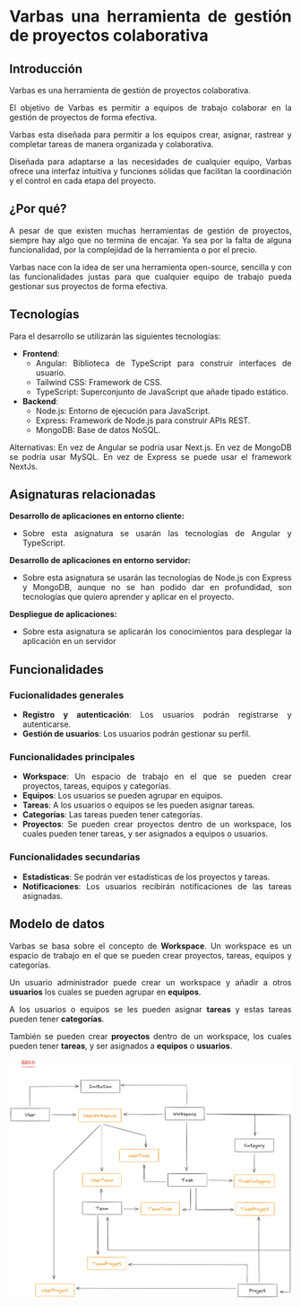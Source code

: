 <div style="text-align: justify">

# Varbas una herramienta de gestión de proyectos colaborativa

## Introducción

Varbas es una herramienta de gestión de proyectos colaborativa.

El objetivo de Varbas es permitir a equipos de trabajo colaborar en la gestión de proyectos de forma efectiva.

Varbas esta diseñada para permitir a los equipos crear, asignar, rastrear y completar tareas de manera organizada y colaborativa.

Diseñada para adaptarse a las necesidades de cualquier equipo, Varbas ofrece una interfaz intuitiva y funciones sólidas que facilitan la coordinación y el control en cada etapa del proyecto.


## ¿Por qué?

A pesar de que existen muchas herramientas de gestión de proyectos, siempre hay algo que no termina de encajar. Ya sea por la falta de alguna funcionalidad, por la complejidad de la herramienta o por el precio.


Varbas nace con la idea de ser una herramienta open-source, sencilla y con las funcionalidades justas para que cualquier equipo de trabajo pueda gestionar sus proyectos de forma efectiva.
## Tecnologías

Para el desarrollo se utilizarán las siguientes tecnologías:

- **Frontend**:
  - Angular: Biblioteca de TypeScript para construir interfaces de usuario.
  - Tailwind CSS: Framework de CSS.
  - TypeScript: Superconjunto de JavaScript que añade tipado estático.
- **Backend**:
	- Node.js: Entorno de ejecución para JavaScript.
  	- Express: Framework de Node.js para construir APIs REST.
	- MongoDB: Base de datos NoSQL.

Alternativas:
En vez de Angular se podría usar Next.js.
En vez de MongoDB se podría usar MySQL.
En vez de Express se puede usar el framework NextJs.

<div style="page-break-after: always;"></div>


## Asignaturas relacionadas

**Desarrollo de aplicaciones en entorno cliente:** 
  - Sobre esta asignatura se usarán las tecnologías de Angular y TypeScript.

**Desarrollo de aplicaciones en entorno servidor:**
  - Sobre esta asignatura se usarán las tecnologías de Node.js con Express y MongoDB, aunque no se han podido dar en profundidad, son tecnologías que quiero aprender y aplicar en el proyecto.

**Despliegue de aplicaciones:** 
  - Sobre esta asignatura se aplicarán los conocimientos para desplegar la aplicación en un servidor 


## Funcionalidades

### Fucionalidades generales
- **Registro y autenticación**: Los usuarios podrán registrarse y autenticarse.
- **Gestión de usuarios**: Los usuarios podrán gestionar su perfil.

### Funcionalidades principales
- **Workspace**: Un espacio de trabajo en el que se pueden crear proyectos, tareas, equipos y categorías.
- **Equipos**: Los usuarios se pueden agrupar en equipos.
- **Tareas**: A los usuarios o equipos se les pueden asignar tareas.
- **Categorías**: Las tareas pueden tener categorías.
- **Proyectos**: Se pueden crear proyectos dentro de un workspace, los cuales pueden tener tareas, y ser asignados a equipos o usuarios.

### Funcionalidades secundarias
- **Estadísticas**: Se podrán ver estadísticas de los proyectos y tareas.
- **Notificaciones**: Los usuarios recibirán notificaciones de las tareas asignadas.

<div style="page-break-after: always;"></div>

## Modelo de datos

Varbas se basa sobre el concepto de **Workspace**. Un workspace es un espacio de trabajo en el que se pueden crear proyectos, tareas, equipos y categorías.

Un usuario administrador puede crear un workspace y añadir a otros **usuarios** los cuales se pueden agrupar en **equipos**.

A los usuarios o equipos se les pueden asignar **tareas** y estas tareas pueden tener **categorías**.

También se pueden crear **proyectos** dentro de un workspace, los cuales pueden tener **tareas**, y ser asignados a **equipos** o **usuarios**.

![Modelo de datos](./docs/assets/ModeloDatos.png)

</div>